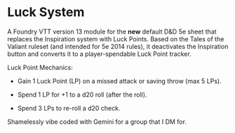 # Luck System
A Foundry VTT version 13 module for the **new** default D&D 5e sheet that replaces the Inspiration system with Luck Points. Based on the Tales of the Valiant ruleset (and intended for 5e 2014 rules), it deactivates the Inspiration button and converts it to a player-spendable Luck Point tracker.

Luck Point Mechanics:

* Gain 1 Luck Point (LP) on a missed attack or saving throw (max 5 LPs).

* Spend 1 LP for +1 to a d20 roll (after the roll).

* Spend 3 LPs to re-roll a d20 check.

Shamelessly vibe coded with Gemini for a group that I DM for.
